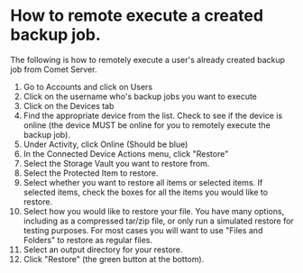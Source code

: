 # How to remote execute a created backup job. 


The following is how to remotely execute a user's already created backup job from Comet Server. 


1) Go to Accounts and click on Users
2) Click on the username who's backup jobs you want to execute
3) Click on the Devices tab
4) Find the appropriate device from the list. Check to see if the device is online (the device MUST be online for you to remotely execute the backup job).
5) Under Activity, click Online (Should be blue)
6) In the Connected Device Actions menu, click "Restore"
7) Select the Storage Vault you want to restore from.
8) Select the Protected Item to restore.
9) Select whether you want to restore all items or selected items. If selected items, check the boxes for all the items you would like to restore. 
10) Select how you would like to restore your file. You have many options, including as a compressed tar/zip file, or only run a simulated restore for testing purposes. For most cases you will want to use "Files and Folders" to restore as regular files. 
11) Select an output directory for your restore. 
12) Click "Restore" (the green button at the bottom). 
